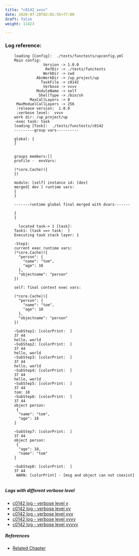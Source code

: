 ```yaml
---
title: "c0142_vvvv"
date: 2020-07-20T02:01:55+77:00
draft: false
weight: 11423

---
```


### Log reference: <no value>

```
    loading [Config]:  ./tests/functests/upconfig.yml
    Main config:
                 Version -> 1.0.0
                  RefDir -> ./tests/functests
                 WorkDir -> cwd
              AbsWorkDir -> /up_project/up
                TaskFile -> c0142
                 Verbose -> vvvv
              ModuleName -> self
               ShellType -> /bin/sh
           MaxCallLayers -> 8
     MaxModuelCallLayers -> 256
     :release version:  1.0.0
     :verbose level:  vvvv
    work dir: /up_project/up
    -exec task: task
    loading [Task]:  ./tests/functests/c0142
    ---------group vars----------
    
    global: {
    }
    
    
    groups members:[]
    profile -  envVars:
    
    (*core.Cache)({
    })
    
    module: [self] instance id: [dev]
    merged[ dev ] runtime vars:
    {
    }
    
    -------runtime global final merged with dvars-------
    
    {
    }
    
      located task-> 1 [task]: 
    Task1: [task ==> task:  ]
    Executing task stack layer: 1
    
    -Step1:
    current exec runtime vars:
    (*core.Cache)({
      "person": {
        "name": "tom",
        "age": 18
      },
      "objectname": "person"
    })
    
    self: final context exec vars:
    
    (*core.Cache)({
      "person": {
        "name": "tom",
        "age": 18
      },
      "objectname": "person"
    })
    
    ~SubStep1: [colorPrint:  ]
    37 44
    hello, world
    ~SubStep2: [colorPrint:  ]
    37 44
    hello, world
    ~SubStep3: [colorPrint:  ]
    37 44
    hello, world
    ~SubStep4: [colorPrint:  ]
    37 44
    hello, world
    ~SubStep5: [colorPrint:  ]
    37 44
    tom: 18
    ~SubStep6: [colorPrint:  ]
    37 44
    object person:
     {
      "name": "tom",
      "age": 18
    }
    
    ~SubStep7: [colorPrint:  ]
    37 44
    object person:
     {
      "age": 18,
      "name": "tom"
    }
    
    ~SubStep8: [colorPrint:  ]
    37 44
     WARN: [colorPrint] - [msg and object can not coexist]
    
```

##### Logs with different verbose level
* [c0142 log - verbose level v](../../logs/c0142_v)
* [c0142 log - verbose level vv](../../logs/c0142_vv)
* [c0142 log - verbose level vvv](../../logs/c0142_vvv)
* [c0142 log - verbose level vvvv](../../logs/c0142_vvvv)
* [c0142 log - verbose level vvvvv](../../logs/c0142_vvvvv)

##### References
* [Related Chapter](../../cmd-func/c0142)
